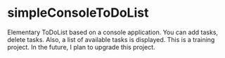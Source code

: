 # simpleConsoleToDoList
Elementary ToDoList based on a console application. 
You can add tasks, delete tasks. 
Also, a list of available tasks is displayed. 
This is a training project. In the future, I plan to upgrade this project.
